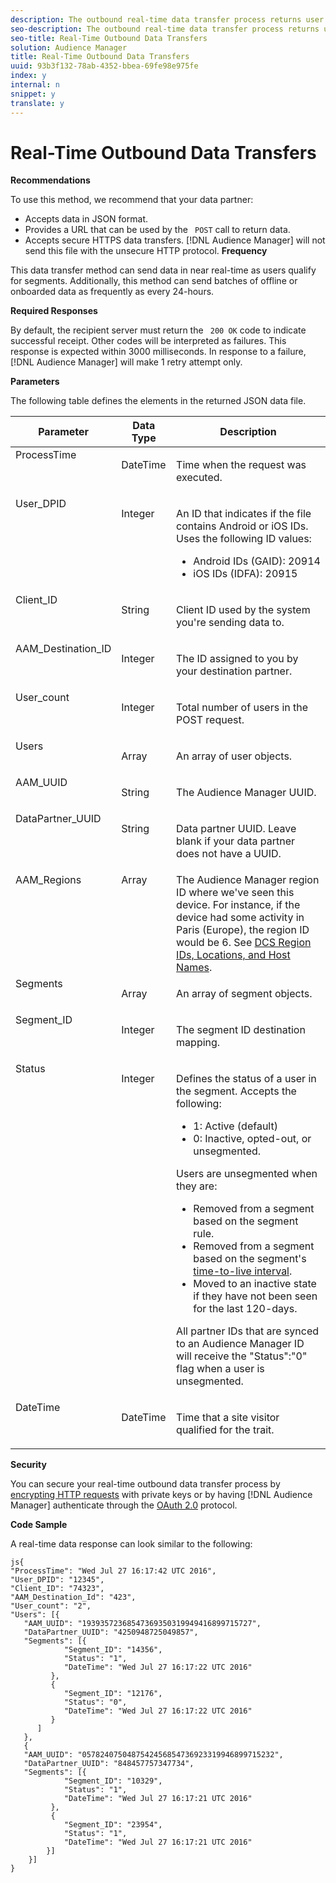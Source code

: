 ```yaml
---
description: The outbound real-time data transfer process returns user data as a series of JSON objects passed in with a POST method.
seo-description: The outbound real-time data transfer process returns user data as a series of JSON objects passed in with a POST method.
seo-title: Real-Time Outbound Data Transfers
solution: Audience Manager
title: Real-Time Outbound Data Transfers
uuid: 93b3f132-78ab-4352-bbea-69fe98e975fe
index: y
internal: n
snippet: y
translate: y
---
```


# Real-Time Outbound Data Transfers

**Recommendations** 

To use this method, we recommend that your data partner: 

* Accepts data in JSON format.
* Provides a URL that can be used by the ` POST` call to return data.
* Accepts secure HTTPS data transfers. [!DNL  Audience Manager] will not send this file with the unsecure HTTP protocol.
**Frequency** 

This data transfer method can send data in near real-time as users qualify for segments. Additionally, this method can send batches of offline or onboarded data as frequently as every 24-hours. 

**Required Responses** 

By default, the recipient server must return the ` 200 OK` code to indicate successful receipt. Other codes will be interpreted as failures. This response is expected within 3000 milliseconds. In response to a failure, [!DNL  Audience Manager] will make 1 retry attempt only. 

**Parameters** 

The following table defines the elements in the returned JSON data file. 

<table id="table_68475F9D01ED4A44B5909234114AEDE2"> 
 <thead> 
  <tr> 
   <th colname="col1" class="entry"> Parameter </th> 
   <th colname="col2" class="entry"> Data Type </th> 
   <th colname="col3" class="entry"> Description </th> 
  </tr>
 </thead>
 <tbody> 
  <tr valign="top"> 
   <td colname="col1"> <span class="codeph"><span class="varname"> ProcessTime</span></span> </td> 
   <td colname="col2"> <p>DateTime </p> </td> 
   <td colname="col3"> <p>Time when the request was executed. </p> </td> 
  </tr> 
  <tr valign="top"> 
   <td colname="col1"><span class="codeph"><span class="varname"> User_DPID</span></span> </td> 
   <td colname="col2"> <p>Integer </p> </td> 
   <td colname="col3"> <p>An ID that indicates if the file contains Android or iOS IDs. Uses the following ID values: </p> 
    <ul id="ul_159306B0CF304DE0B9A9836D41263E70"> 
     <li id="li_46F9F4F9DDC34AB683AE2DF0317FBCAC">Android IDs (GAID): <span class="codeph"> 20914</span> </li> 
     <li id="li_57DEB2A7B9024A94A0E302EEA967AB0B">iOS IDs (IDFA): <span class="codeph"> 20915</span> </li> 
    </ul> </td> 
  </tr> 
  <tr valign="top"> 
   <td colname="col1"><span class="codeph"><span class="varname"> Client_ID</span></span> </td> 
   <td colname="col2"> <p>String </p> </td> 
   <td colname="col3"> <p>Client ID used by the system you're sending data to. </p> </td> 
  </tr> 
  <tr valign="top"> 
   <td colname="col1"><span class="codeph"><span class="varname"> AAM_Destination_ID</span></span> </td> 
   <td colname="col2"> <p>Integer </p> </td> 
   <td colname="col3"> <p>The ID assigned to you by your destination partner. </p> </td> 
  </tr> 
  <tr valign="top"> 
   <td colname="col1"><span class="codeph"><span class="varname"> User_count</span></span> </td> 
   <td colname="col2"> <p>Integer </p> </td> 
   <td colname="col3"> <p>Total number of users in the POST request. </p> </td> 
  </tr> 
  <tr valign="top"> 
   <td colname="col1"><span class="codeph"><span class="varname"> Users</span></span> </td> 
   <td colname="col2"> <p>Array </p> </td> 
   <td colname="col3"> <p>An array of user objects. </p> </td> 
  </tr> 
  <tr valign="top"> 
   <td colname="col1"><span class="codeph"><span class="varname"> AAM_UUID</span></span> </td> 
   <td colname="col2"> <p>String </p> </td> 
   <td colname="col3"> <p>The Audience Manager UUID. </p> </td> 
  </tr> 
  <tr valign="top"> 
   <td colname="col1"><span class="codeph"><span class="varname"> DataPartner_UUID</span></span> </td> 
   <td colname="col2"> <p>String </p> </td> 
   <td colname="col3"> <p>Data partner UUID. Leave blank if your data partner does not have a UUID. </p> </td> 
  </tr> 
  <tr valign="top"> 
   <td colname="col1"><span class="codeph"><span class="varname"> AAM_Regions</span></span> </td> 
   <td colname="col2"> Array </td> 
   <td colname="col3"> The Audience Manager region ID where we've seen this device. For instance, if the device had some activity in Paris (Europe), the region ID would be <span class="codeph"> 6</span>. See <a href="../../../c_api/dcs-intro/dcs-api-reference/dcs-regions.md#concept_01C1E017A6694D1EAF9BF65BFFA54091" format="dita" scope="local"> DCS Region IDs, Locations, and Host Names</a>. </td> 
  </tr> 
  <tr valign="top"> 
   <td colname="col1"><span class="codeph"><span class="varname"> Segments</span></span> </td> 
   <td colname="col2"> <p>Array </p> </td> 
   <td colname="col3"> <p>An array of segment objects. </p> </td> 
  </tr> 
  <tr valign="top"> 
   <td colname="col1"><span class="codeph"><span class="varname"> Segment_ID</span></span> </td> 
   <td colname="col2"> <p>Integer </p> </td> 
   <td colname="col3"> <p>The segment ID destination mapping. </p> </td> 
  </tr> 
  <tr valign="top"> 
   <td colname="col1"><span class="codeph"><span class="varname"> Status</span></span> </td> 
   <td colname="col2"> <p>Integer </p> </td> 
   <td colname="col3"> <p>Defines the status of a user in the segment. Accepts the following: </p> 
    <ul id="ul_42C4625E9543494586CF6D851A94E048"> 
     <li id="li_6F13809ECD78403FB3BDA626403E4B57"><span class="codeph"> 1</span>: Active (default) </li> 
     <li id="li_10952C8DF7AF4593805FA29028257E38"><span class="codeph"> 0</span>: Inactive, opted-out, or unsegmented. </li> 
    </ul> <p>Users are unsegmented when they are: </p> 
    <ul id="ul_E17B080D8DF14D548E1142A9201C1C14"> 
     <li id="li_8352B919A87242E68716FB9EC0443407">Removed from a segment based on the segment rule. </li> 
     <li id="li_83CFEAFE94C14A11AE198D56E80EBB8C">Removed from a segment based on the segment's <a href="../../../c_features/c_tb_overview/c_tb_reference/c_segment_ttl.md#concept_2F85D4E738754EF387328A9754E125B3" format="dita" scope="local"> time-to-live interval</a>. </li> 
     <li id="li_F48D1052BA2B45108225641292CC748D">Moved to an inactive state if they have not been seen for the last 120-days. </li> 
    </ul> <p>All partner IDs that are synced to an <span class="keyword"> Audience Manager</span> ID will receive the <span class="codeph"> "Status":"0"</span> flag when a user is unsegmented. </p> </td> 
  </tr> 
  <tr valign="top"> 
   <td colname="col1"><span class="codeph"><span class="varname"> DateTime</span></span> </td> 
   <td colname="col2"> <p>DateTime </p> </td> 
   <td colname="col3"> <p>Time that a site visitor qualified for the trait. </p> </td> 
  </tr> 
 </tbody> 
</table>

**Security** 

You can secure your real-time outbound data transfer process by [ encrypting HTTP requests](../../../c_integration/c_outbounding_data/c_outbound_json/digitally_signed_http_requests.md#concept_1E0F79C0142B4CA38CE03B173022A31C) with private keys or by having [!DNL  Audience Manager] authenticate through the [ OAuth 2.0](../../../c_integration/c_outbounding_data/c_outbound_json/oauth-in-outbound-transfers.md#concept_CA17FEF807BE48D8BAC17243234E50A1) protocol. 

**Code Sample** 

A real-time data response can look similar to the following: 
```
js{
"ProcessTime": "Wed Jul 27 16:17:42 UTC 2016",
"User_DPID": "12345",
"Client_ID": "74323",
"AAM_Destination_Id": "423",
"User_count": "2",
"Users": [{  
   "AAM_UUID": "19393572368547369350319949416899715727",
   "DataPartner_UUID": "4250948725049857",
   "Segments": [{
            "Segment_ID": "14356",
            "Status": "1",
            "DateTime": "Wed Jul 27 16:17:22 UTC 2016"
         },
         {
            "Segment_ID": "12176",
            "Status": "0",  
            "DateTime": "Wed Jul 27 16:17:22 UTC 2016"
         }
      ]
   },
   {
   "AAM_UUID": "0578240750487542456854736923319946899715232",
   "DataPartner_UUID": "848457757347734",
   "Segments": [{
            "Segment_ID": "10329",
            "Status": "1",
            "DateTime": "Wed Jul 27 16:17:21 UTC 2016"
         },
         {
            "Segment_ID": "23954",
            "Status": "1",
            "DateTime": "Wed Jul 27 16:17:21 UTC 2016"
        }]
    }]
}

```

